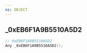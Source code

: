 ```yaml
---
ns: OBJECT
---
```

## _0xEB6F1A9B5510A5D2

```c
// 0xEB6F1A9B5510A5D2
Any _0xEB6F1A9B5510A5D2();
```

